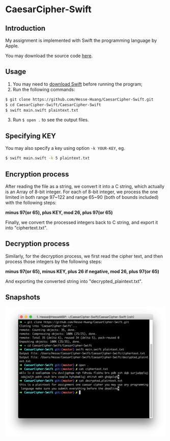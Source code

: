 # CaesarCipher-Swift  

## Introduction

My assignment is implemented with Swift the programming language by Apple. 

You may download the source code [here](https://github.com/Hesse-Huang/CaesarCipher-Swift).



## Usage

1. You may need to [download Swift](https://swift.org/download/) before running the program;
2. Run the following commands:


```sh
$ git clone https://github.com/Hesse-Huang/CaesarCipher-Swift.git
$ cd CaesarCipher-Swift/CaesarCipher-Swift
$ swift main.swift plaintext.txt
```

3. Run `$ open .`  to see the output files.



## Specifying KEY

You may also specify a key using option `-k YOUR-KEY`, eg.

```sh
$ swift main.swift -k 5 plaintext.txt
```



## Encryption process

After reading the file as a string, we convert it into a C string, which actually is an Array of 8-bit integer. For each of 8-bit integer, we process the one limited in both range 97~122 and range 65~90 (both of bounds included) with the following steps: 

**minus 97(or 65), plus KEY, mod 26, plus 97(or 65)**

Finally, we convert the processed integers back to C string, and export it into "ciphertext.txt".



## Decryption process

Similarly, for the decryption process, we first read the cipher text, and then process those integers by the following steps:

**minus 97(or 65), minus KEY, plus 26 if negative, mod 26, plus 97(or 65)**

And exporting the converted string into "decrypted_plaintext.txt".



## Snapshots 

![snapshot](./snapshot.png)